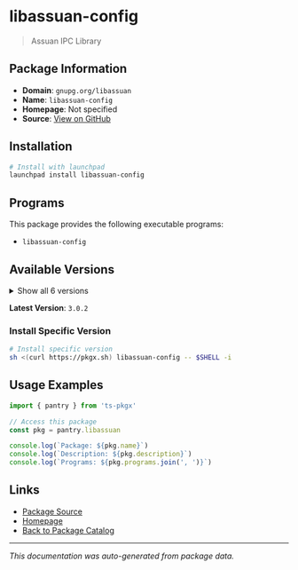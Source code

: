 # libassuan-config

> Assuan IPC Library

## Package Information

- **Domain**: `gnupg.org/libassuan`
- **Name**: `libassuan-config`
- **Homepage**: Not specified
- **Source**: [View on GitHub](https://github.com/pkgxdev/pantry/tree/main/projects/gnupg.org/libassuan/package.yml)

## Installation

```bash
# Install with launchpad
launchpad install libassuan-config
```

## Programs

This package provides the following executable programs:

- `libassuan-config`

## Available Versions

<details>
<summary>Show all 6 versions</summary>

- `3.0.2`, `3.0.1`, `3.0.0`, `2.5.7`, `2.5.6`
- `2.5.5`

</details>

**Latest Version**: `3.0.2`

### Install Specific Version

```bash
# Install specific version
sh <(curl https://pkgx.sh) libassuan-config -- $SHELL -i
```

## Usage Examples

```typescript
import { pantry } from 'ts-pkgx'

// Access this package
const pkg = pantry.libassuan

console.log(`Package: ${pkg.name}`)
console.log(`Description: ${pkg.description}`)
console.log(`Programs: ${pkg.programs.join(', ')}`)
```

## Links

- [Package Source](https://github.com/pkgxdev/pantry/tree/main/projects/gnupg.org/libassuan/package.yml)
- [Homepage](#)
- [Back to Package Catalog](../package-catalog.md)

---

*This documentation was auto-generated from package data.*
